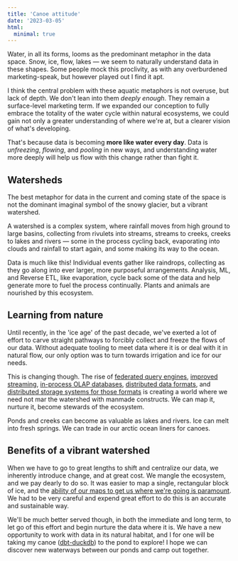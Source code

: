 ```yaml
---
title: 'Canoe attitude'
date: '2023-03-05'
html:
  minimal: true
---
```


Water, in all its forms, looms as the predominant metaphor in the data space. Snow, ice, flow, lakes — we seem to naturally understand data in these shapes. Some people mock this proclivity, as with any overburdened marketing-speak, but however played out I find it apt.

I think the central problem with these aquatic metaphors is not overuse, but lack of depth. We don't lean into them _deeply enough_. They remain a surface-level marketing term. If we expanded our conception to fully embrace the totality of the water cycle within natural ecosystems, we could gain not only a greater understanding of where we're at, but a clearer vision of what's developing.

That's because data is becoming **more like water every day**. Data is _unfreezing_, _flowing_, and _pooling_ in new ways, and understanding water more deeply will help us flow with this change rather than fight it.

## Watersheds

The best metaphor for data in the current and coming state of the space is not the dominant imaginal symbol of the snowy glacier, but a vibrant watershed.

A watershed is a complex system, where rainfall moves from high ground to large basins, collecting from rivulets into streams, streams to creeks, creeks to lakes and rivers — some in the process cycling back, evaporating into clouds and rainfall to start again, and some making its way to the ocean.

Data is much like this! Individual events gather like raindrops, collecting as they go along into ever larger, more purposeful arrangements. Analysis, ML, and Reverse ETL, like evaporation, cycle back some of the data and help generate more to fuel the process continually. Plants and animals are nourished by this ecosystem.

## Learning from nature

Until recently, in the 'ice age' of the past decade, we've exerted a lot of effort to carve straight pathways to forcibly collect and freeze the flows of our data. Without adequate tooling to meet data where it is or deal with it in natural flow, our only option was to turn towards irrigation and ice for our needs.

This is changing though. The rise of [federated query engines](https://trino.io/), [improved streaming](https://materialize.com/), [in-process OLAP databases](https://duckdb.org/), [distributed data formats](https://iceberg.apache.org/), and [distributed storage systems for those formats](https://tabular.io/) is creating a world where we need not mar the watershed with manmade constructs. We can map it, nurture it, become stewards of the ecosystem.

Ponds and creeks can become as valuable as lakes and rivers. Ice can melt into fresh springs. We can trade in our arctic ocean liners for canoes.

## Benefits of a vibrant watershed

When we have to go to great lengths to shift and centralize our data, we inherently introduce change, and at great cost. We mangle the ecosystem, and we pay dearly to do so. It was easier to map a single, rectangular block of ice, and the [ability of our maps to get us where we're going is paramount](/blog/1). We had to be very careful and expend great effort to do this is an accurate and sustainable way.

We'll be much better served though, in both the immediate and long term, to let go of this effort and begin nurture the data where it is. We have a new opportunity to work with data in its natural habitat, and I for one will be taking my canoe ([dbt-duckdb](https://docs.getdbt.com/reference/warehouse-setups/duckdb-setup)) to the pond to explore! I hope we can discover new waterways between our ponds and camp out together.
